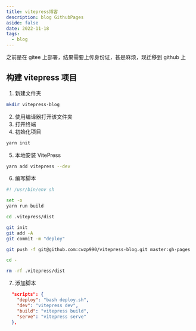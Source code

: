 ```yaml
---
title: vitepress博客
description: blog GithubPages
aside: false
date: 2022-11-18
tags:
  - blog
---
```


之前是在 gitee 上部署，结果需要上传身份证，甚是麻烦，现迁移到 github 上

## 构建 vitepress 项目

1. 新建文件夹

```bash
mkdir vitepress-blog
```

2. 使用编译器打开该文件夹
3. 打开终端
4. 初始化项目

```bash
yarn init
```

5. 本地安装 VitePress

```bash
yarn add vitepress --dev
```

6. 编写脚本

```bash
#! /usr/bin/env sh

set -o
yarn run build

cd .vitepress/dist

git init
git add -A
git commit -m "deploy"

git push -f git@github.com:cwzp990/vitepress-blog.git master:gh-pages

cd -

rm -rf .vitepress/dist
```

7. 添加脚本

```json
  "scripts": {
    "deploy": "bash deploy.sh",
    "dev": "vitepress dev",
    "build": "vitepress build",
    "serve": "vitepress serve"
  },
```
